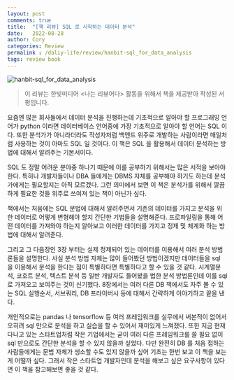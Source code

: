 ```yaml
---
layout: post
comments: true
title:  "[책 리뷰] SQL 로 시작하는 데이터 분석"
date:   2022-08-28
author: Cory
categories: Review
permalink : /daliy-life/review/hanbit-sql_for_data_analysis
tags: review book
---
```


<img src="https://lh3.googleusercontent.com/pw/AL9nZEXxuVM4ZYWy6pd-M6lfi9aHc-eCsiUlVd8Db8h8Y3enHy4k3XldfQ3kbYt0jF1R3nlI3OK8zO1W3GeTwNQg_2HC8UHqjhdjQc4RNRy-yCcRcl8AJGu2El6OzR00iGysxVdSyL7lnLZPeDAcrCeY9-4q=w2302-h1728-no?authuser=0" alt="hanbit-sql_for_data_analysis">

> 이 리뷰는 한빛미디어 <나는 리뷰어다> 활동을 위해서 책을 제공받아 작성된 서평입니다.

요즘엔 많은 회사들에서 데이터 분석을 진행하는데 기초적으로 알아야 할 프로그래밍 언어가 python 이라면 데이터베이스 언어중에 가장 기초적으로 알아야 할 언어는 SQL 이다. 또한 분석가가 아니라더라도 작성자처럼 백앤드 위주로 개발하는 사람이라면 매일처럼 사용하는 것이 아마도 SQL 일 것이다. 이 책은 SQL 을 활용해서 데이터 분석하는 방법에 대해서 알려주는 기본서이다.

SQL 도 정말 어려운 분야중 하나기 때문에 이를 공부하기 위해서는 많은 서적을 보아야 한다. 특히나 개발자들이나 DBA 들에게는 DBMS 자체를 공부해야 하기도 하는데 분석가에게는 필요할지는 아직 모르겠다. 그런 의미에서 보면 이 책은 분석가를 위해서 깔끔하게 필요한 것들 위주로 쓰여져 있는 책이 아닌가 싶다.

책에서는 처음에는 SQL 문법에 대해서 알려주면서 기존의 데이터를 가지고 분석을 위한 데이터로 어떻게 변형해야 할지 간단한 기법들을 설명해준다. 프로파일링을 통해 어떤 데이터를 가져와야 하는지 알아보고 이러한 데이터를 가지고 정제 및 체계화 하는 방법에 대해서 알려준다.

그리고 그 다음장인 3장 부터는 실제 정제되어 있는 데이터를 이용해서 여러 분석 방법론들을 설명한다. 사실 분석 방법 자체는 많이 들어봤던 방법이겠지만 데이터들을 sql 을 이용해서 분석을 한다는 점이 특별하다면 특별하다고 할 수 있을 것 같다. 시계열분석, 코호트 분석, 텍스트 분석 등 일반 개발자도 들어봤을 법한 분석 방법론인데 이를 sql 로 가져오고 보여주는 것이 신기했다. 8장에서는 여러 다른 DB 책에서도 자주 볼 수 있는 SQL 실행순서, 서브쿼리, DB 프라이버시 등에 대해서 간략하게 이야기하고 끝을 낸다.

개인적으로는 pandas 나 tensorflow 등 여러 프레임워크를 실무에서 써본적이 없어서 오히려 sql 만으로 분석을 하고 실습을 할 수 있어서 재미있게 느껴졌다. 또한 지금 현재 다니고 있는 스타트업처럼 작은 기업에서는 굳이 여러 다른 프레임워크를 쓸 필요 없이 sql 만으로도 간단한 분석을 할 수 있지 않을까 싶었다. 다만 완전히 DB 를 처음 접하는 사람들에게는 문법 자체가 생소할 수도 있지 않을까 싶어 기초는 한번 보고 이 책을 보는게 어떨까 싶다. 그래서 작은 스타트업 개발자인데 분석을 해보고 싶은 요구사항이 있다면 이 책을 참고해보면 좋을 것 같다.
